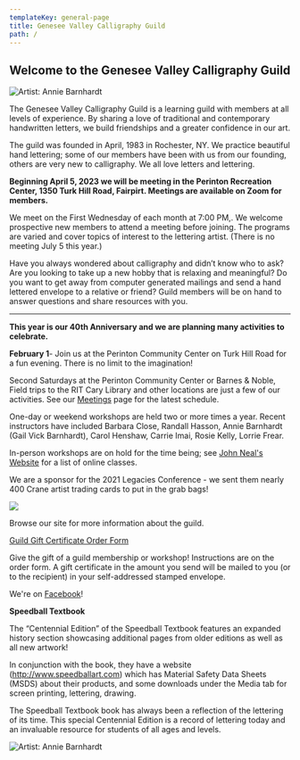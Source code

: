 ```yaml
---
templateKey: general-page
title: Genesee Valley Calligraphy Guild
path: /
---
```

## Welcome to the Genesee Valley Calligraphy Guild

![Artist: Annie Barnhardt](/img/annieb_forever.jpg)

The Genesee Valley Calligraphy Guild is a learning guild with members at all levels of experience. By sharing a love of traditional and contemporary handwritten letters, we build friendships and a greater confidence in our art.

The guild was founded in April, 1983 in Rochester, NY. We practice beautiful hand lettering; some of our members have been with us from our founding, others are very new to calligraphy. We all love letters and lettering.

**Beginning April 5, 2023 we will be meeting in the Perinton Recreation Center, 1350 Turk Hill Road, Fairpirt. Meetings are available on Zoom for members.**

We meet on the First Wednesday of each month at 7:00 PM,. We welcome prospective new members to attend a meeting before joining. The programs are varied and cover topics of interest to the lettering artist. (There is no meeting July 5 this year.)

Have you always wondered about calligraphy and didn’t know who to ask? Are you looking to take up a new hobby that is relaxing and meaningful? Do you want to get away from computer generated mailings and send a hand lettered envelope to a relative or friend? Guild members will be on hand to answer questions and share resources with you.

- - -

**This year is our 40th Anniversary and we are planning many activities to celebrate.**

**February 1**- Join us at the Perinton Community Center on Turk Hill Road for a fun evening. There is no limit to the imagination!

Second Saturdays at the Perinton Community Center or Barnes & Noble, Field trips to the RIT Cary Library and other locations are just a few of our activities. See our [Meetings](https://www.gvcalligraphy.org/meetings) page for the latest schedule.

One-day or weekend workshops are held two or more times a year. Recent instructors have included Barbara Close, Randall Hasson, Annie Barnhardt (Gail Vick Barnhardt), Carol Henshaw, Carrie Imai, Rosie Kelly, Lorrie Frear.

In-person workshops are on hold for the time being; see [John Neal's Website](https://www.johnnealbooks.com/prod_detail_list/instructor-book-supply-lists) for a list of online classes.

We are a sponsor for the 2021 Legacies Conference - we sent them nearly 400 Crane artist trading cards to put in the grab bags!

![](/img/legacies_sponsorlogo.jpg)

Browse our site for more information about the guild.

[Guild Gift Certificate Order Form ](/img/gvcg-gift-certificate.pdf)

Give the gift of a guild membership or workshop! Instructions are on the order form. A gift certificate in the amount you send will be mailed to you (or to the recipient) in your self-addressed stamped envelope.

We're on [Facebook](https://www.facebook.com/Genesee-Valley-Calligraphy-Guild-165364643525299/)!

**Speedball Textbook**

The “Centennial Edition” of the Speedball Textbook features an expanded history section showcasing additional pages from older editions as well as all new artwork!

In conjunction with the book, they have a website (http://www.speedballart.com) which has Material Safety Data Sheets (MSDS) about their products, and some downloads under the Media tab for screen printing, lettering, drawing.

The Speedball Textbook book has always been a reflection of the lettering of its time. This special Centennial Edition is a record of lettering today and an invaluable resource for students of all ages and levels.

![Artist: Annie Barnhardt](/img/annieb_forever_young.jpg)
